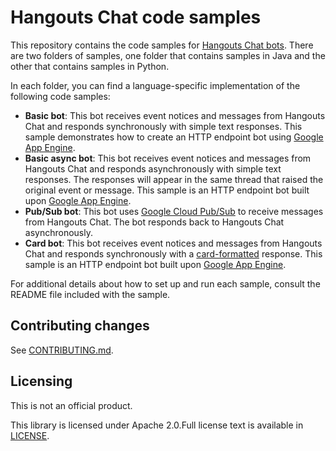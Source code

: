 # Hangouts Chat code samples

This repository contains the code samples for
[Hangouts Chat bots](https://developers.google.com/hangouts/chat/).
There are two folders of samples, one folder that contains samples in Java
and the other that contains samples in Python.

In each folder, you can find a language-specific implementation of the
following code samples:

  - **Basic bot**: This bot receives event notices and messages from Hangouts
    Chat and responds synchronously with simple text responses. This sample
    demonstrates how to create an HTTP endpoint bot using
    [Google App Engine](https://cloud.google.com/appengine/).
  - **Basic async bot**: This bot receives event notices and messages from
    Hangouts Chat and responds asynchronously with simple text responses. The
    responses will appear in the same thread that raised the original event or
    message. This sample is an HTTP endpoint bot built upon
    [Google App Engine](https://cloud.google.com/appengine/).
  - **Pub/Sub bot**: This bot uses
    [Google Cloud Pub/Sub](https://cloud.google.com/pubsub/) to receive messages
    from Hangouts Chat. The bot responds back to Hangouts Chat asynchronously.
  - **Card bot**: This bot receives event notices and messages from Hangouts
    Chat and responds synchronously with a
    [card-formatted](https://developers.google.com/hangouts/chat/concepts/cards)
    response. This sample is an HTTP endpoint bot built upon
    [Google App Engine](https://cloud.google.com/appengine/).

For additional details about how to set up and run each sample, consult the
README file included with the sample.

## Contributing changes

See [CONTRIBUTING.md](CONTRIBUTING.md).

## Licensing

This is not an official product.

This library is licensed under Apache 2.0.Full license text is available in
[LICENSE](LICENSE).

